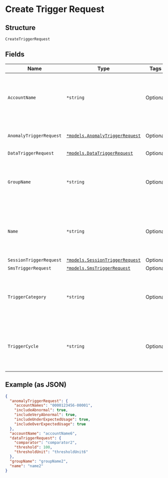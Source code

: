 
# Create Trigger Request

## Structure

`CreateTriggerRequest`

## Fields

| Name | Type | Tags | Description |
|  --- | --- | --- | --- |
| `AccountName` | `*string` | Optional | **Constraints**: *Minimum Length*: `3`, *Maximum Length*: `32`, *Pattern*: `^[A-Za-z0-9]{3,32}$` |
| `AnomalyTriggerRequest` | [`*models.AnomalyTriggerRequest`](../../doc/models/anomaly-trigger-request.md) | Optional | The details of the UsageAnomaly trigger. |
| `DataTriggerRequest` | [`*models.DataTriggerRequest`](../../doc/models/data-trigger-request.md) | Optional | - |
| `GroupName` | `*string` | Optional | **Constraints**: *Minimum Length*: `3`, *Maximum Length*: `32`, *Pattern*: `^[A-Za-z0-9]{3,32}$` |
| `Name` | `*string` | Optional | **Constraints**: *Minimum Length*: `3`, *Maximum Length*: `32`, *Pattern*: `^[A-Za-z0-9]{3,32}$` |
| `SessionTriggerRequest` | [`*models.SessionTriggerRequest`](../../doc/models/session-trigger-request.md) | Optional | - |
| `SmsTriggerRequest` | [`*models.SmsTriggerRequest`](../../doc/models/sms-trigger-request.md) | Optional | - |
| `TriggerCategory` | `*string` | Optional | **Constraints**: *Minimum Length*: `3`, *Maximum Length*: `32`, *Pattern*: `^[A-Za-z0-9]{3,32}$` |
| `TriggerCycle` | `*string` | Optional | **Constraints**: *Minimum Length*: `3`, *Maximum Length*: `32`, *Pattern*: `^[A-Za-z0-9]{3,32}$` |

## Example (as JSON)

```json
{
  "anomalyTriggerRequest": {
    "accountNames": "0000123456-00001",
    "includeAbnormal": true,
    "includeVeryAbnormal": true,
    "includeUnderExpectedUsage": true,
    "includeOverExpectedUsage": true
  },
  "accountName": "accountName6",
  "dataTriggerRequest": {
    "comparator": "comparator2",
    "threshold": 100,
    "thresholdUnit": "thresholdUnit6"
  },
  "groupName": "groupName2",
  "name": "name2"
}
```


